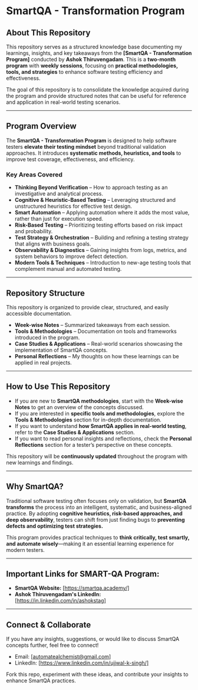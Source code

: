# SmartQA - Transformation Program

## About This Repository  
This repository serves as a structured knowledge base documenting my learnings, insights, and key takeaways from the **[SmartQA - Transformation Program]** conducted by **Ashok Thiruvengadam**. This is a **two-month program** with **weekly sessions**, focusing on **practical methodologies, tools, and strategies** to enhance software testing efficiency and effectiveness.  

The goal of this repository is to consolidate the knowledge acquired during the program and provide structured notes that can be useful for reference and application in real-world testing scenarios.  

---

## Program Overview  
The **SmartQA - Transformation Program** is designed to help software testers **elevate their testing mindset** beyond traditional validation approaches. It introduces **systematic methods, heuristics, and tools** to improve test coverage, effectiveness, and efficiency.  

### **Key Areas Covered**  
- **Thinking Beyond Verification** – How to approach testing as an investigative and analytical process.  
- **Cognitive & Heuristic-Based Testing** – Leveraging structured and unstructured heuristics for effective test design.  
- **Smart Automation** – Applying automation where it adds the most value, rather than just for execution speed.  
- **Risk-Based Testing** – Prioritizing testing efforts based on risk impact and probability.  
- **Test Strategy & Orchestration** – Building and refining a testing strategy that aligns with business goals.  
- **Observability & Diagnostics** – Gaining insights from logs, metrics, and system behaviors to improve defect detection.  
- **Modern Tools & Techniques** – Introduction to new-age testing tools that complement manual and automated testing.  

---

## Repository Structure  

This repository is organized to provide clear, structured, and easily accessible documentation.  

* **Week-wise Notes** – Summarized takeaways from each session.  
* **Tools & Methodologies** – Documentation on tools and frameworks introduced in the program.  
* **Case Studies & Applications** – Real-world scenarios showcasing the implementation of SmartQA concepts.  
* **Personal Reflections** – My thoughts on how these learnings can be applied in real projects.  

---

## How to Use This Repository  

- If you are new to **SmartQA methodologies**, start with the **Week-wise Notes** to get an overview of the concepts discussed.  
- If you are interested in **specific tools and methodologies**, explore the **Tools & Methodologies** section for in-depth documentation.  
- If you want to understand **how SmartQA applies in real-world testing**, refer to the **Case Studies & Applications** section.  
- If you want to read personal insights and reflections, check the **Personal Reflections** section for a tester’s perspective on these concepts.  

This repository will be **continuously updated** throughout the program with new learnings and findings.  

---

## Why SmartQA?  
Traditional software testing often focuses only on validation, but **SmartQA transforms** the process into an intelligent, systematic, and business-aligned practice. By adopting **cognitive heuristics, risk-based approaches, and deep observability**, testers can shift from just finding bugs to **preventing defects and optimizing test strategies.**  

This program provides practical techniques to **think critically, test smartly, and automate wisely**—making it an essential learning experience for modern testers.  

---

## Important Links for SMART-QA Program:   
- **SmartQA Website:** [https://smartqa.academy/] 
- **Ashok Thiruvengadam's LinkedIn:** [https://in.linkedin.com/in/ashokstag]  

---

## Connect & Collaborate  
If you have any insights, suggestions, or would like to discuss SmartQA concepts further, feel free to connect!  
 - Email: [automatealchemist@gmail.com]  
 - LinkedIn: [https://www.linkedin.com/in/ujjwal-k-singh/]  

Fork this repo, experiment with these ideas, and contribute your insights to enhance SmartQA practices.

